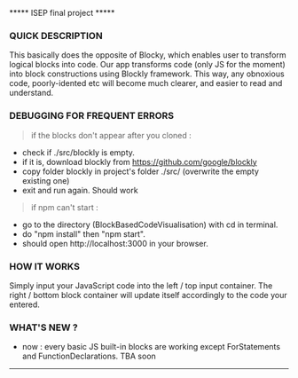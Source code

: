 ***** ISEP final project *****


### QUICK DESCRIPTION 

This basically does the opposite of Blocky, which enables user to transform logical blocks into code.
Our app transforms code (only JS for the moment) into block constructions using Blockly framework.
This way, any obnoxious code, poorly-idented etc will become much clearer, and easier to read and understand.


### DEBUGGING FOR FREQUENT ERRORS

> if the blocks don't appear after you cloned :
  - check if ./src/blockly is empty.
  - if it is, download blockly from https://github.com/google/blockly 
  - copy folder blockly in project's folder ./src/ (overwrite the empty existing one)
  - exit and run again. Should work
 
> if npm can't start :
  - go to the directory (BlockBasedCodeVisualisation) with cd in terminal.
  - do "npm install" then "npm start".
  - should open http://localhost:3000 in your browser.
  

### HOW IT WORKS

Simply input your JavaScript code into the left / top input container.
The right / bottom block container will update itself accordingly to the code your entered.

### WHAT'S NEW ?

- now : every basic JS built-in blocks are working except ForStatements and FunctionDeclarations. TBA soon

-------------------------------------------------------------------------------------------------------------------------------
